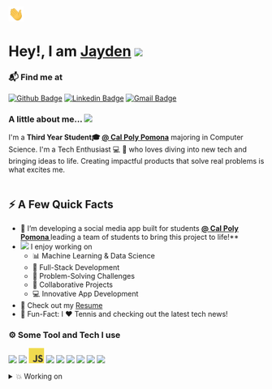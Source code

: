 <img width="30px" margin="0px" src="https://raw.githubusercontent.com/ABSphreak/ABSphreak/master/gifs/Hi.gif">
<h1>Hey!, I am <a href="https://github.com/jayvnn">Jayden</a> <img height="30px" src="https://emojis.slackmojis.com/emojis/images/1531849430/4246/blob-sunglasses.gif?1531849430"></h1>
</h1>

### 📬 Find me at
[![Github Badge](http://img.shields.io/badge/-Github-black?style=flat-square&logo=github&link=https://github.com/jayvnn/)](https://github.com/jayvnn/) 
[![Linkedin Badge](https://img.shields.io/badge/-LinkedIn-blue?style=flat-square&logo=Linkedin&logoColor=white&link=https://www.linkedin.com/in/jaydenvinhnguyen/)](https://www.linkedin.com/in/jaydenvinhnguyen)
[![Gmail Badge](https://img.shields.io/badge/-Gmail-d14836?style=flat-square&logo=Gmail&logoColor=white&link=mailto:Jayden.vinh.nguyen@gmail.com)](mailto:Jayden.vinh.nguyen@gmail.com)

### A little about me...  <img src="https://media.giphy.com/media/VgCDAzcKvsR6OM0uWg/giphy.gif" width="50"> 
I'm a **Third Year Student🎓 [@ Cal Poly Pomona](https://www.cpp.edu/)** majoring in Computer Science. I'm a Tech Enthusiast 💻 🚀 who loves diving into new tech and bringing ideas to life. Creating impactful products that solve real problems is what excites me. <br/><br/>




## ⚡️ A Few Quick Facts

- 🔭 I’m developing a social media app built for students **[@ Cal Poly Pomona ](https://www.cpp.edu/)** leading a team of students to bring this project to life!**
- <img src="https://media.giphy.com/media/WUlplcMpOCEmTGBtBW/giphy.gif" width="30">  I enjoy working on
  - 📊 Machine Learning & Data Science
  - 🔧 Full-Stack Development
  - 🧩 Problem-Solving Challenges
  - 🤝 Collaborative Projects
  - 💻 Innovative App Development
- 📙 Check out my [Resume](https://www.linkedin.com/in/jaydenvinhnguyen/)
- 🎉 Fun-Fact: I ❤️ Tennis and checking out the latest tech news!

### ⚙️ Some Tool and Tech I use
<code><img height="30" src="https://avatars0.githubusercontent.com/u/1525981?s=200&v=4"></code>
<code><img height="30" src="https://github.com/user-attachments/assets/eb27f9de-86a0-410d-98b0-a0242b222eab"></code>
<code><img height="30" src="https://raw.githubusercontent.com/github/explore/80688e429a7d4ef2fca1e82350fe8e3517d3494d/topics/javascript/javascript.png"></code>
<code><img height="30" src="https://github.com/user-attachments/assets/e9e83972-ff32-458e-8689-5ae57118d89f"></code>
<code><img height="30" src="https://avatars1.githubusercontent.com/u/45120?s=200&v=4"></code>
<code><img height="30" src="https://github.com/user-attachments/assets/b7b0d380-8c59-414f-b59b-57706aa79f90"></code>
<code><img height="30" src="https://github.com/user-attachments/assets/d8149e4b-0c59-459c-bada-1e897966690b"></code>
<code><img height="30" src="https://github.com/user-attachments/assets/879754f1-20e9-4ede-91a3-1ce5b9b4befb"></code>
<code><img height="30" src="https://github.com/user-attachments/assets/23dea773-766e-44e9-bbe7-c2fabdda0cd7"></code>


<!--- <p align="center">
<img width="450" align="left" src="https://github-readme-stats.vercel.app/api?username=jayvnn&show_icons=true&line_height=21&theme=react" alt="jayvnn's Github Stats" />
</p> --!>


<!-- ![Profile Views](https://komarev.com/ghpvc/?username=jayvnn) -->


<details>
<summary> 💥 Working on </summary>
<br>
<p align="left">
  <a href="https://github.com/BroncoBond/Bronco-Bond">
    <img src="https://github-readme-stats.vercel.app/api/pin/?username=BroncoBond&repo=Bronco-Bond&theme=react" alt="Bronco-Bond Repository" />
  </a>
</p>
</details> 
